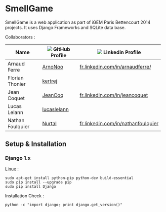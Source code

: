 # SmellGame

SmellGame is a web application as part of iGEM Paris Bettencourt 2014 projects. It uses Django Frameworks and SQLite data base.

Collaborators :

| Name             | ![](https://help.github.com/favicon.ico) GitHub Profile | ![](https://static.licdn.com/scds/common/u/images/logos/favicons/v1/favicon.ico) Linkedin Profile        |
| ---------------- | ------------------------------------------------------- | -------------------------------------------------------------------------------------------------------- |
| Arnaud Ferre     | [ArnoNoo](https://github.com/ArnoNoo)                   |  [fr.linkedin.com/in/arnaudferre/](http://fr.linkedin.com/in/arnaudferre) |
| Florian Thonier  | [kertrej](https://github.com/kertrej)                   |                                                                                                          |
| Jean Coquet      | [JeanCoq](https://github.com/JeanCoq)                   |  [fr.linkedin.com/in/jeancoquet](http://fr.linkedin.com/in/jeancoquet)                                   |
| Lucas Lelann     | [lucaslelann](https://github.com/lucaslelann)           |                                                                                                          |
| Nathan Foulquier | [Nurtal](https://github.com/Nurtal)                     |  [fr.linkedin.com/in/nathanfoulquier](http://fr.linkedin.com/in/nathanfoulquier)                         |

## Setup & Installation

### Django 1.x

Linux :

```
sudo apt-get install python-pip python-dev build-essential
sudo pip install --upgrade pip
sudo pip install Django
```

Installation Check :

```
python -c "import django; print django.get_version()"
```

